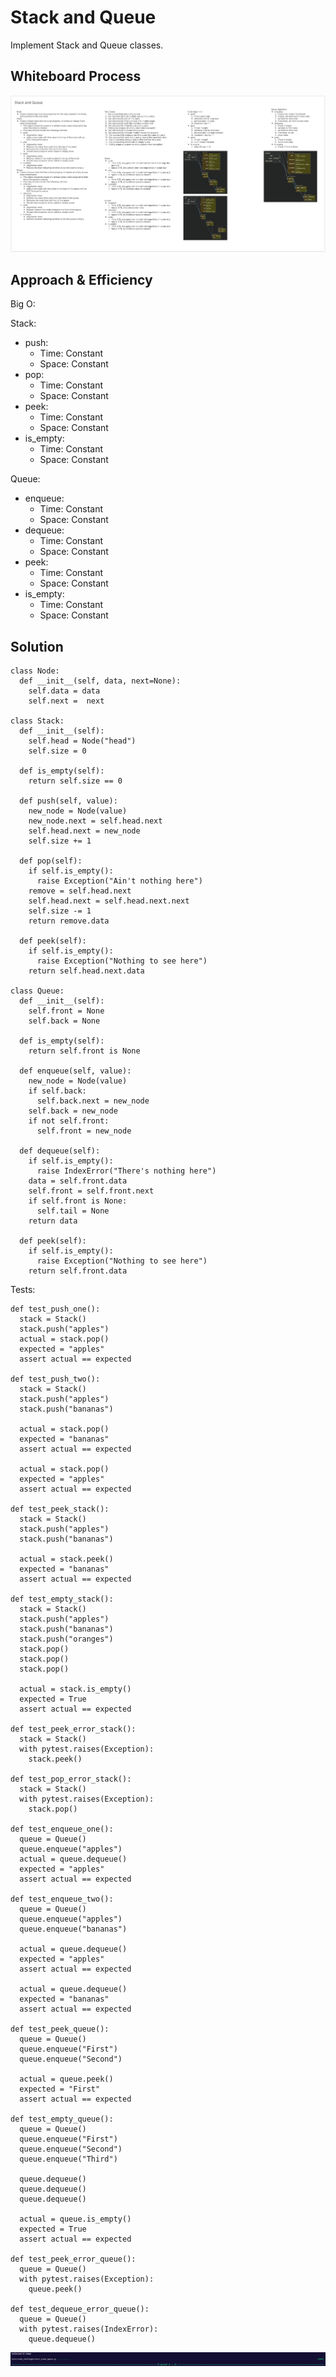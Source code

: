 # Stack and Queue
<!-- Description of the challenge -->
Implement Stack and Queue classes.

## Whiteboard Process
<!-- Embedded whiteboard image -->
![Stack and Queue Whiteboard](./stack_queue.png)

## Approach & Efficiency
<!-- What approach did you take? Why? What is the Big O space/time for this approach? -->

Big O:

Stack:

- push:
  - Time: Constant
  - Space: Constant
- pop:
  - Time: Constant
  - Space: Constant
- peek:
  - Time: Constant
  - Space: Constant
- is_empty:
  - Time: Constant
  - Space: Constant

Queue:
- enqueue:
  - Time: Constant
  - Space: Constant
- dequeue:
  - Time: Constant
  - Space: Constant
- peek:
  - Time: Constant
  - Space: Constant
- is_empty:
  - Time: Constant
  - Space: Constant

## Solution
<!-- Show how to run your code, and examples of it in action -->
```
class Node:
  def __init__(self, data, next=None):
    self.data = data
    self.next =  next

class Stack:
  def __init__(self):
    self.head = Node("head")
    self.size = 0

  def is_empty(self):
    return self.size == 0
  
  def push(self, value):
    new_node = Node(value)
    new_node.next = self.head.next
    self.head.next = new_node
    self.size += 1

  def pop(self):
    if self.is_empty():
      raise Exception("Ain't nothing here")
    remove = self.head.next
    self.head.next = self.head.next.next
    self.size -= 1
    return remove.data
  
  def peek(self):
    if self.is_empty():
      raise Exception("Nothing to see here")
    return self.head.next.data
  
class Queue:
  def __init__(self):
    self.front = None
    self.back = None

  def is_empty(self):
    return self.front is None
  
  def enqueue(self, value):
    new_node = Node(value)
    if self.back:
      self.back.next = new_node
    self.back = new_node
    if not self.front:
      self.front = new_node

  def dequeue(self):
    if self.is_empty():
      raise IndexError("There's nothing here")
    data = self.front.data
    self.front = self.front.next
    if self.front is None:
      self.tail = None
    return data
  
  def peek(self):
    if self.is_empty():
      raise Exception("Nothing to see here")
    return self.front.data

```
Tests:
```
def test_push_one():
  stack = Stack()
  stack.push("apples")
  actual = stack.pop()
  expected = "apples"
  assert actual == expected

def test_push_two():
  stack = Stack()
  stack.push("apples")
  stack.push("bananas")

  actual = stack.pop()
  expected = "bananas"
  assert actual == expected

  actual = stack.pop()
  expected = "apples"
  assert actual == expected

def test_peek_stack():
  stack = Stack()
  stack.push("apples")
  stack.push("bananas")

  actual = stack.peek()
  expected = "bananas"
  assert actual == expected

def test_empty_stack():
  stack = Stack()
  stack.push("apples")
  stack.push("bananas")
  stack.push("oranges")
  stack.pop()
  stack.pop()
  stack.pop()

  actual = stack.is_empty()
  expected = True
  assert actual == expected

def test_peek_error_stack():
  stack = Stack()
  with pytest.raises(Exception):
    stack.peek()

def test_pop_error_stack():
  stack = Stack()
  with pytest.raises(Exception):
    stack.pop()

def test_enqueue_one():
  queue = Queue()
  queue.enqueue("apples")
  actual = queue.dequeue()
  expected = "apples"
  assert actual == expected

def test_enqueue_two():
  queue = Queue()
  queue.enqueue("apples")
  queue.enqueue("bananas")

  actual = queue.dequeue()
  expected = "apples"
  assert actual == expected

  actual = queue.dequeue()
  expected = "bananas"
  assert actual == expected

def test_peek_queue():
  queue = Queue()
  queue.enqueue("First")
  queue.enqueue("Second")

  actual = queue.peek()
  expected = "First"
  assert actual == expected

def test_empty_queue():
  queue = Queue()
  queue.enqueue("First")
  queue.enqueue("Second")
  queue.enqueue("Third")

  queue.dequeue()
  queue.dequeue()
  queue.dequeue()

  actual = queue.is_empty()
  expected = True
  assert actual == expected

def test_peek_error_queue():
  queue = Queue()
  with pytest.raises(Exception):
    queue.peek()

def test_dequeue_error_queue():
  queue = Queue()
  with pytest.raises(IndexError):
    queue.dequeue()
```
![Stack Queue Tests](./stack_queue_tests.png)